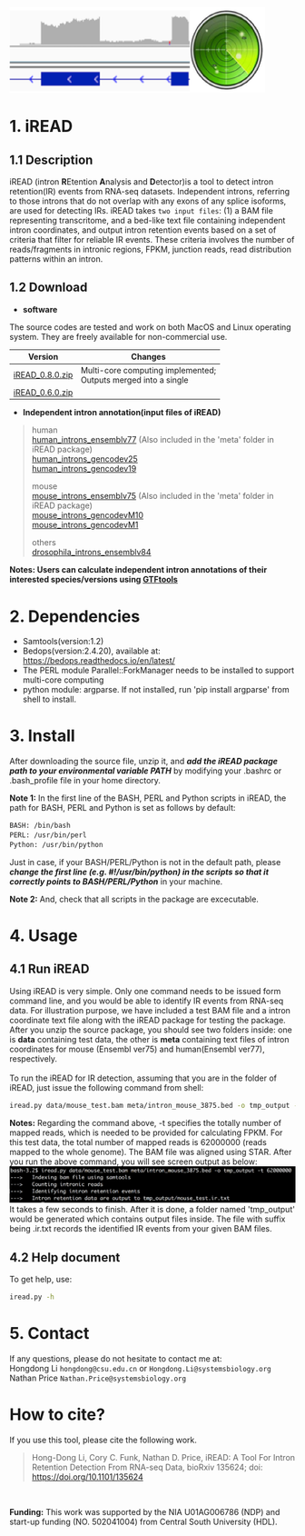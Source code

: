 <img width="450" height="150" src="https://github.com/genemine/iread/blob/master/pictures/ir1.png"/>

# 1. iREAD
## 1.1 Description
iREAD (intron **R**Etention **A**nalysis and **D**etector)is a tool to detect intron retention(IR) events from RNA-seq datasets. Independent introns, referring to those introns that do not overlap with any exons of any splice isoforms, are used for detecting IRs. iREAD takes `two input files`: (1) a BAM file representing transcritome, and a bed-like text file containing independent intron coordinates, and output intron retention events based on a set of criteria that filter for reliable IR events. These criteria involves the number of reads/fragments in intronic regions, FPKM, junction reads, read distribution patterns within an intron.

## 1.2 Download

* **software**

The source codes are tested and work on both MacOS and Linux operating system. They are freely available for non-commercial use.<br>

| **Version** | **Changes** |
| - | - |
| [iREAD_0.8.0.zip](https://github.com/genemine/iread/raw/master/history_version/iREAD_0.8.0.zip) | Multi-core computing implemented;         <br>Outputs merged into a single | file.
| [iREAD_0.6.0.zip](https://github.com/genemine/iread/raw/master/history_version/iREAD_0.6.0.zip) |  |

* **Independent intron annotation(input files of iREAD)**

>human<br>
[human_introns_ensemblv77](https://raw.githubusercontent.com/genemine/iread/master/independent_intron_annotation/intron_annotation_human_ensemblv77.bed) (Also included in the 'meta' folder in iREAD package)<br>
[human_introns_gencodev25](https://raw.githubusercontent.com/genemine/iread/master/independent_intron_annotation/intron_annotation_human_gencodev25.bed)<br>
[human_introns_gencodev19](https://raw.githubusercontent.com/genemine/iread/master/independent_intron_annotation/intron_annotation_human_gencodev19.bed)<br>
>
>mouse<br>
[mouse_introns_ensemblv75](https://raw.githubusercontent.com/genemine/iread/master/independent_intron_annotation/intron_annotation_mouse_ensemblv75.bed) (Also included in the 'meta' folder in iREAD package)<br>
[mouse_introns_gencodevM10](https://raw.githubusercontent.com/genemine/iread/master/independent_intron_annotation/intron_annotation_mouse_gencodevM10.bed)<br>
[mouse_introns_gencodevM1](https://raw.githubusercontent.com/genemine/iread/master/independent_intron_annotation/intron_annotation_mouse_gencodevM1.bed)<br>
>
>others<br>
[drosophila_introns_ensemblv84](https://raw.githubusercontent.com/genemine/iread/master/independent_intron_annotation/intron_annotation_drosophila_ensemblv84.bed)<br>

**Notes: Users can calculate independent intron annotations of their interested species/versions using [GTFtools](http://www.genemine.org/gtftools.php)**
<br>

# 2. Dependencies
* Samtools(version:1.2)
* Bedops(version:2.4.20), available at: https://bedops.readthedocs.io/en/latest/
* The PERL module Parallel::ForkManager needs to be installed to support multi-core computing
* python module: argparse. If not installed, run 'pip install argparse' from shell to install.

# 3. Install
After downloading the source file, unzip it, and ***add the iREAD package path to your environmental variable PATH*** by modifying your .bashrc or .bash_profile file in your home directory. 

**Note 1:** In the first line of the BASH, PERL and Python scripts in iREAD, the path for BASH, PERL and Python is set as follows by default:
```bash
BASH: /bin/bash
PERL: /usr/bin/perl
Python: /usr/bin/python
```
Just in case, if your BASH/PERL/Python is not in the default path, please ***change the first line (e.g. #!/usr/bin/python) in the scripts so that it correctly points to BASH/PERL/Python*** in your machine. <br>

**Note 2:** And, check that all scripts in the package are excecutable.

# 4. Usage
## 4.1 Run iREAD
Using iREAD is very simple. Only one command needs to be issued form command line, and you would be able to identify IR events from RNA-seq data. For illustration purpose, we have included a test BAM file and a intron coordinate text file along with the iREAD package for testing the package. After you unzip the source package, you should see two folders inside: one is **data** containing test data, the other is **meta** containing text files of intron coordinates for mouse (Ensembl ver75) and human(Ensembl ver77), respectively.
<br><br>
To run the iREAD for IR detection, assuming that you are in the folder of iREAD, just issue the following command from shell:
```bash
iread.py data/mouse_test.bam meta/intron_mouse_3875.bed -o tmp_output -t 62000000
```
**Notes:** Regarding the command above, -t specifies the totally number of mapped reads, which is needed to be provided for calculating FPKM. For this test data, the total number of mapped reads is 62000000 (reads mapped to the whole genome). The BAM file was aligned using STAR. After you run the above command, you will see screen output as below:
![running_screen](https://github.com/genemine/iread/blob/master/pictures/screen.png)
<br>
It takes a few seconds to finish. After it is done, a folder named 'tmp_output' would be generated which contains output files inside. The file with suffix being .ir.txt records the identified IR events from your given BAM files.

## 4.2 Help document
To get help, use:
```bash
iread.py -h
```

# 5. Contact
If any questions, please do not hesitate to contact me at:
<br>
Hongdong Li `hongdong@csu.edu.cn` or `Hongdong.Li@systemsbiology.org`
<br>
Nathan Price `Nathan.Price@systemsbiology.org`

# How to cite?
If you use this tool, please cite the following work.
<br>
>Hong-Dong Li, Cory C. Funk, Nathan D. Price, iREAD: A Tool For Intron Retention Detection From RNA-seq Data, bioRxiv 135624; doi: https://doi.org/10.1101/135624
<br>

**Funding:** This work was supported by the NIA U01AG006786 (NDP) and start-up funding (NO. 502041004) from Central South University (HDL). 
